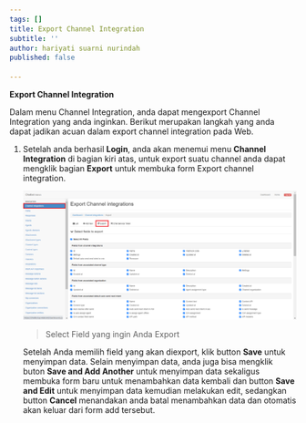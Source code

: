 ```yaml
---
tags: []
title: Export Channel Integration
subtitle: ''
author: hariyati suarni nurindah
published: false

---
```

**Export Channel Integration**

Dalam menu Channel Integration, anda dapat mengexport Channel Integration yang anda inginkan. Berikut merupakan langkah yang anda dapat jadikan acuan dalam export channel integration pada Web.

1. Setelah anda berhasil **Login**, anda akan menemui menu **Channel Integration** di bagian kiri atas, untuk export suatu channel anda dapat mengklik bagian **Export** untuk membuka form Export channel integration.

   ![](/uploads/channel2.PNG)

   > Select Field yang ingin Anda Export

   Setelah Anda memilih field yang akan diexport, klik button **Save** untuk menyimpan data. Selain menyimpan data, anda juga bisa mengklik buton **Save and Add Another** untuk menyimpan data sekaligus membuka form baru untuk menambahkan data kembali dan button **Save and Edit** untuk menyimpan data kemudian melakukan edit, sedangkan button **Cancel** menandakan anda batal menambahkan data dan otomatis akan keluar dari form add tersebut.